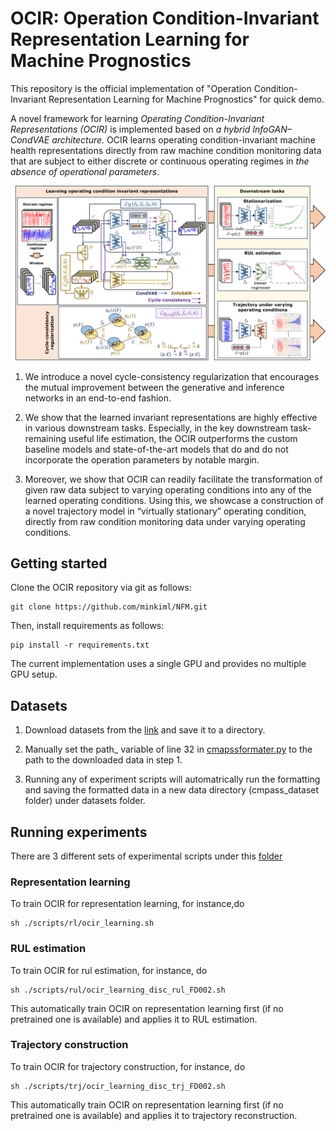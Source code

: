 # OCIR: Operation Condition-Invariant Representation Learning for Machine Prognostics

This repository is the official implementation of "Operation Condition-Invariant Representation Learning for Machine Prognostics" for quick demo.

<!-- [Paper link](link).  -->

A novel framework for learning *Operating Condition-Invariant Representations (OCIR)* is implemented based on *a hybrid InfoGAN–CondVAE architecture*. OCIR learns operating condition-invariant machine health representations directly from raw machine condition monitoring data that are subject to either discrete or continuous operating regimes in *the absence of operational parameters*.

![Overall workflow](images/figure1_overview.png)

1) We introduce a novel cycle-consistency regularization that encourages the mutual improvement between the generative and inference networks in an end-to-end fashion.

2) We show that the learned invariant representations are highly effective in various downstream tasks. Especially, in the key downstream task-remaining useful life estimation, the OCIR outperforms the custom baseline models and state-of-the-art models that do and do not incorporate the operation parameters by notable margin.

3. Moreover, we show that OCIR can readily facilitate the transformation of given raw data subject to varying operating conditions into any of the learned operating conditions. Using this, we showcase a construction of a novel trajectory model in “virtually stationary” operating condition, directly from raw condition monitoring data under varying operating conditions.


## Getting started
Clone the OCIR repository via git as follows:

```clone
git clone https://github.com/minkiml/NFM.git
```

Then, install requirements as follows:

```setup
pip install -r requirements.txt
```

The current implementation uses a single GPU and provides no multiple GPU setup. 

## Datasets
1. Download datasets from the [link](https://www.nasa.gov/intelligent-systems-division/) and save it to a directory. 

2. Manually set the path_ variable of line 32 in [cmapssformater.py](datasets/data_format/cmapssformater.py) to the path to the downloaded data in step 1.

3. Running any of experiment scripts will automatrically run the formatting and saving the formatted data in a new data directory (cmpass_dataset folder) under datasets folder.

## Running experiments
There are 3 different sets of experimental scripts under this [folder](scripts)

### Representation learning
To train OCIR for representation learning, for instance,do 

```trainrl
sh ./scripts/rl/ocir_learning.sh
```

### RUL estimation
To train OCIR for rul estimation, for instance, do 

```trainrul
sh ./scripts/rul/ocir_learning_disc_rul_FD002.sh
```
This automatically train OCIR on representation learning first (if no pretrained one is available) and applies it to RUL estimation.

### Trajectory construction
To train OCIR for trajectory construction, for instance, do 

```traintrj
sh ./scripts/trj/ocir_learning_disc_trj_FD002.sh
```
This automatically train OCIR on representation learning first (if no pretrained one is available) and applies it to trajectory reconstruction.